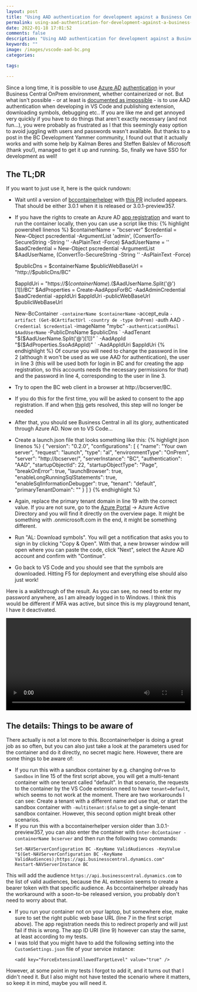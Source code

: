 ```yaml
---
layout: post
title: "Using AAD authentication for development against a Business Central container"
permalink: using-aad-authentication-for-development-against-a-business-central-container
date: 2022-01-18 17:01:52
comments: false
description: "Using AAD authentication for development against a Business Central container"
keywords: ""
image: /images/vscode-aad-bc.png
categories:

tags:

---
```


Since a long time, it is possible to use [Azure AD][aad] [authentication][auth] in your Business Central OnPrem environment, whether containerized or not. But what isn't possible - or at least is [documented as impossible][docs] - is to use AAD authentication when developing in VS Code and publishing extension, downloading symbols, debugging etc.. If you are like me and get annoyed very quickly if you have to do things that aren't exactly necessary (and not fun...), you were probably as frustrated as I that this seemingly easy option to avoid juggling with users and passwords wasn't available. But thanks to a post in the BC Development Yammer community, I found out that it actually works and with some help by Kalman Beres and Steffen Balslev of Microsoft (thank you!), managed to get it up and running. So, finally we have SSO for development as well! 

## The TL;DR

If you want to just use it, here is the quick rundown:

- Wait until a version of [bccontainerhelper][bcch] with [this PR][pr] included appears. That should be either 3.0.1 when it is released or 3.0.1-preview357.
- If you have the rights to create an Azure AD [app registration][appreg] and want to run the container locally, then you can use a script like this:
    {% highlight powershell linenos %}
    $containerName = "bcserver"
    $credential = New-Object pscredential -ArgumentList 'admin', (ConvertTo-SecureString -String '<your-secret-password>' -AsPlainText -Force)
    $AadUserName = '<your-add-user>'
    $aadCredential = New-Object pscredential -ArgumentList $AadUserName, (ConvertTo-SecureString -String '<your-other-secret-password>' -AsPlainText -Force)

    $publicDns = $containerName
    $publicWebBaseUrl = "http://$publicDns/BC"

    $appIdUri = "https://$($containerName).$($AadUserName.Split('@')[1])/BC"
    $AdProperties = Create-AadAppsForBC -AadAdminCredential $aadCredential -appIdUri $appIdUri -publicWebBaseUrl $publicWebBaseUrl

    New-BcContainer `
        -containerName $containerName `
        -accept_eula `
        -artifact (Get-BCArtifactUrl -country de -type OnPrem) `
        -auth AAD `
        -Credential $credential `
        -imageName "mybc" `
        -authenticationEMail $AadUserName `
        -PublicDnsName $publicDns `
        -AadTenant "$($AadUserName.Split('@')[1])" `
        -AadAppId "$($AdProperties.SsoAdAppId)" `
        -AadAppIdUri $appIdUri
    {% endhighlight %}
Of course you will need to change the password in line 2 (although it won't be used as we use AAD for authentication), the user in line 3 (this will be used both for login in BC and for creating the app registration, so this accounts needs the necessary permissions for that) and the password in line 4, corresponding to the user in line 3.
- Try to open the BC web client in a browser at http://bcserver/BC.
- If you do this for the first time, you will be asked to consent to the app registration. If and when [this][grant] gets resolved, this step will no longer be needed
- After that, you should see Business Central in all its glory, authenticated through Azure AD. Now on to VS Code...
- Create a launch.json file that looks something like this:
    {% highlight json linenos %}
    {
        "version": "0.2.0",
        "configurations": [
            {
                "name": "Your own server",
                "request": "launch",
                "type": "al",
                "environmentType": "OnPrem",
                "server": "http://bcserver/",
                "serverInstance": "BC",
                "authentication": "AAD",
                "startupObjectId": 22,
                "startupObjectType": "Page",
                "breakOnError": true,
                "launchBrowser": true,
                "enableLongRunningSqlStatements": true,
                "enableSqlInformationDebugger": true,
                "tenant": "default",
                "primaryTenantDomain": "<your-primary-tenant-domain>"
            }
        ]
    }
    {% endhighlight %}

- Again, replace the primary tenant domain in line 19 with the correct value. If you are not sure, go to the [Azure Portal][portal] -> Azure Active Directory and you will find it directly on the overview page. It might be something with .onmicrosoft.com in the end, it might be something different.
- Run "AL: Download symbols". You will get a notification that asks you to sign in by clicking "Copy & Open". With that, a new browser window will open where you can paste the code, click "Next", select the Azure AD account and confirm with "Continue".
- Go back to VS Code and you should see that the symbols are downloaded. Hitting F5 for deployment and everything else should also just work!

Here is a walkthrough of the result. As you can see, no need to enter my password anywhere, as I am already logged in to Windows. I think this would be different if MFA was active, but since this is my playground tenant, I have it deactivated.

<video width="100%" controls>
  <source type="video/mp4" src="/images/vscode-aad-bc-walkthrough.mp4">
</video>

## The details: Things to be aware of

There actually is not a lot more to this. Bccontainerhelper is doing a great job as so often, but you can also just take a look at the parameters used for the container and do it directly, no secret magic here. However, there are some things to be aware of:

- If you run this with a sandbox container by e.g. changing `OnPrem` to `Sandbox` in line 15 of the first script above, you will get a multi-tenant container with one tenant called "default". In that scenario, the requests to the container by the VS Code extension need to have `tenant=default`, which seems to not work at the moment. There are two workarounds I can see: Create a tenant with a different name and use that, or start the sandbox container with `-multitenant:$false` to get a single-tenant sandbox container. However, this second option might break other scenarios.
- If you run this with a bccontainerhelper version older than 3.0.1-preview357, you can also enter the container with `Enter-BcContainer -containerName bcserver` and then run the following two commands:
    ```
    Set-NAVServerConfiguration BC -KeyName ValidAudiences -KeyValue "$(Get-NAVServerConfiguration BC -KeyName ValidAudiences);https://api.businesscentral.dynamics.com"
    Restart-NAVServerInstance BC
    ```
This will add the audience `https://api.businesscentral.dynamics.com` to the list of valid audiences, because the AL extension seems to create a bearer token with that specific audience. As bccontainerhelper already has the workaround with a soon-to-be released version, you probably don't need to worry about that.
- If you run your container not on your laptop, but somewhere else, make sure to set the right public web base URL (line 7 in the first script above). The app registration needs this to redirect properly and will just fail if this is wrong. The app ID URI (line 9) however can stay the same, at least according to my tests.
- I was told that you might have to add the following setting into the `CustomSettings.json` file of your service instance:
    ```
    <add key="ForceExtensionAllowedTargetLevel" value="true" />
    ```
However, at some point in my tests I forgot to add it, and it turns out that I didn't need it. But I also might not have tested the scenario where it matters, so keep it in mind, maybe you will need it.

[aad]: https://docs.microsoft.com/en-us/azure/active-directory/fundamentals/active-directory-whatis
[auth]: https://docs.microsoft.com/en-us/dynamics365/business-central/dev-itpro/administration/users-credential-types#credential-types
[docs]: https://docs.microsoft.com/en-us/dynamics365/business-central/dev-itpro/developer/devenv-json-files#publish-to-local-server-settings
[bcch]: https://www.powershellgallery.com/packages/bccontainerhelper
[pr]: https://github.com/microsoft/navcontainerhelper/pull/2270
[appreg]: https://docs.microsoft.com/en-us/azure/active-directory/develop/quickstart-register-app
[grant]: https://github.com/microsoft/navcontainerhelper/issues/2153
[portal]: https://portal.azure.com